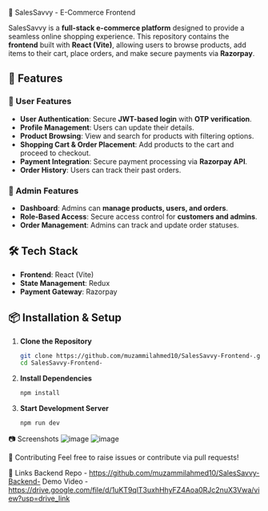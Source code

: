  🛒 SalesSavvy - E-Commerce Frontend  

SalesSavvy is a **full-stack e-commerce platform** designed to provide a seamless online shopping experience. This repository contains the **frontend** built with **React (Vite)**, allowing users to browse products, add items to their cart, place orders, and make secure payments via **Razorpay**.  

## 🚀 Features  

### 👥 User Features  
- **User Authentication**: Secure **JWT-based login** with **OTP verification**.  
- **Profile Management**: Users can update their details.  
- **Product Browsing**: View and search for products with filtering options.  
- **Shopping Cart & Order Placement**: Add products to the cart and proceed to checkout.  
- **Payment Integration**: Secure payment processing via **Razorpay API**.  
- **Order History**: Users can track their past orders.  

### 🏪 Admin Features  
- **Dashboard**: Admins can **manage products, users, and orders**.  
- **Role-Based Access**: Secure access control for **customers and admins**.  
- **Order Management**: Admins can track and update order statuses.  

## 🛠️ Tech Stack  
- **Frontend**: React (Vite)  
- **State Management**: Redux    
- **Payment Gateway**: Razorpay  

## 📦 Installation & Setup  

1. **Clone the Repository**
   ```sh
   git clone https://github.com/muzammilahmed10/SalesSavvy-Frontend-.git
   cd SalesSavvy-Frontend-
2. **Install Dependencies**
   ```sh
   npm install
3. **Start Development Server**
   ```sh
   npm run dev

📷 Screenshots
![image](https://github.com/user-attachments/assets/0d8fe134-c4d7-4d29-8238-57b460be4bae)
![image](https://github.com/user-attachments/assets/5b3293e7-facb-454b-9012-b82163f7a8e6)

🤝 Contributing
Feel free to raise issues or contribute via pull requests!

🔗 Links
Backend Repo - https://github.com/muzammilahmed10/SalesSavvy-Backend-
Demo Video - https://drive.google.com/file/d/1uKT9qlT3uxhHhyFZ4Aoa0RJc2nuX3Vwa/view?usp=drive_link
  
